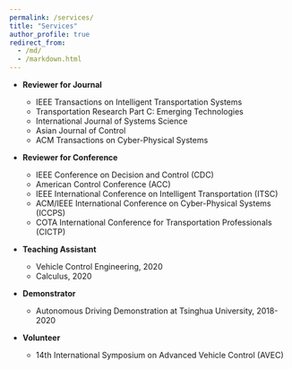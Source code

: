 ```yaml
---
permalink: /services/
title: "Services"
author_profile: true
redirect_from: 
  - /md/
  - /markdown.html
---
```

- **Reviewer for Journal**  
	- IEEE Transactions on Intelligent Transportation Systems
	- Transportation Research Part C: Emerging Technologies
	- International Journal of Systems Science
	- Asian Journal of Control
	- ACM Transactions on Cyber-Physical Systems
- **Reviewer for Conference**
	- IEEE Conference on Decision and Control (CDC)
	- American Control Conference (ACC)
	- IEEE International Conference on Intelligent Transportation (ITSC)
	- ACM/IEEE International Conference on Cyber-Physical Systems (ICCPS)
	- COTA International Conference for Transportation Professionals (CICTP)
- **Teaching Assistant** 
	- Vehicle Control Engineering, 2020
	- Calculus, 2020

- **Demonstrator** 
	- Autonomous Driving Demonstration at Tsinghua University, 2018-2020
	
- **Volunteer** 
	- 14th International Symposium on Advanced Vehicle Control (AVEC)





